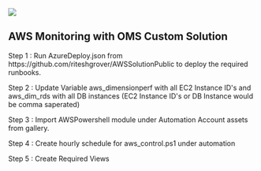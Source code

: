 <html>

<body>
<a href="https://portal.azure.com/#create/Microsoft.Template/uri/https%3A%2F%2Fraw.githubusercontent.com%2Friteshgrover%2FAWSsolutionPublic%2Fmaster%2FAzureDeploy3.json">
    <img src="https://camo.githubusercontent.com/9285dd3998997a0835869065bb15e5d500475034/687474703a2f2f617a7572656465706c6f792e6e65742f6465706c6f79627574746f6e2e706e67" data-canonical-src="http://azuredeploy.net/deploybutton.png" style="max-width:100%;">
</a>
<h2>AWS Monitoring with OMS Custom Solution</h2>

<p>Step 1 : Run AzureDeploy.json from https://github.com/riteshgrover/AWSSolutionPublic to deploy the required runbooks.</p>
<p>Step 2 : Update Variable aws_dimensionperf with all EC2 Instance ID's and aws_dim_rds with all DB instances (EC2 Instance ID's or DB Instance would be comma saperated)</p>
<p>Step 3 : Import AWSPowershell module under Automation Account assets from gallery.</p>
<p>Step 4 : Create hourly schedule for aws_control.ps1 under automation</p>
<p>Step 5 : Create Required Views</p>

</body>
</html>

